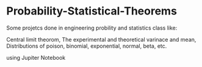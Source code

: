 # Probability-Statistical-Theorems

Some projetcs done in engineering probility and statistics class like: 

Central limit theorom, 
The experimental and theoretical varinace and mean, 
Distributions of poison, binomial, exponential, normal, beta, etc. 

using Jupiter Notebook
